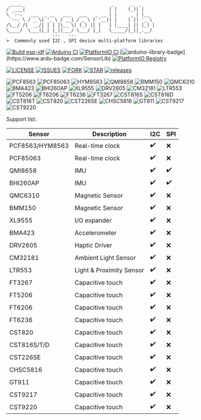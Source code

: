 ```
 _____                                 _      _  _
/  ___|                               | |    (_)| |
\ `--.   ___  _ __   ___   ___   _ __ | |     _ | |__
 `--. \ / _ \| '_ \ / __| / _ \ | '__|| |    | || '_ \
/\__/ /|  __/| | | |\__ \| (_) || |   | |____| || |_) |
\____/  \___||_| |_||___/ \___/ |_|   \_____/|_||_.__/
                 ···   ···
>  Commonly used I2C , SPI device multi-platform libraries

```

[![Build esp-idf](https://github.com/lewisxhe/SensorLib/actions/workflows/esp-idf.yml/badge.svg)](https://github.com/lewisxhe/SensorLib/actions/workflows/esp-idf.yml)
[![Arduino CI](https://github.com/lewisxhe/SensorLib/actions/workflows/arduino_ci.yml/badge.svg)](https://github.com/lewisxhe/SensorLib/actions/workflows/arduino_ci.yml)
[![PlatformIO CI](https://github.com/lewisxhe/SensorLib/actions/workflows/pio.yml/badge.svg)](https://github.com/lewisxhe/SensorLib/actions/workflows/pio.yml)
[![arduino-library-badge](https://www.ardu-badge.com/badge/SensorLib.svg?)](https://www.ardu-badge.com/SensorLib)
[![PlatformIO Registry](https://badges.registry.platformio.org/packages/lewisxhe/library/SensorLib.svg)](https://registry.platformio.org/libraries/lewisxhe/SensorLib)


[![LICENSE](https://img.shields.io/github/license/lewisxhe/SensorLib)](https://github.com/lewisxhe/SensorLib/blob/master/LICENSE)
[![ISSUES](https://img.shields.io/github/issues/lewisxhe/SensorsLib)](https://github.com/lewisxhe/SensorsLib/issues)
[![FORK](https://img.shields.io/github/forks/lewisxhe/SensorsLib)](https://github.com/lewisxhe/SensorsLib/graphs/contributors)
[![STAR](https://img.shields.io/github/stars/lewisxhe/SensorsLib)](https://github.com/lewisxhe/SensorsLib/stargazers)
[![releases](https://img.shields.io/github/release/lewisxhe/SensorsLib)](https://github.com/lewisxhe/SensorLib/releases)

![PCF8563](https://img.shields.io/badge/PCF8563-GREEN)
![PCF85063](https://img.shields.io/badge/PCF85063-GREEN)
![HYM8563](https://img.shields.io/badge/HYM8563-GREEN)
![QMI8658](https://img.shields.io/badge/QMI8658-blue)
![BMM150](https://img.shields.io/badge/BMM150-blue)
![QMC6310](https://img.shields.io/badge/QMC6310-blue)
![BMA423](https://img.shields.io/badge/BMA423-blue)
![BHI260AP](https://img.shields.io/badge/BHI260AP-blue)
![XL9555](https://img.shields.io/badge/XL9555-yellow)
![DRV2605](https://img.shields.io/badge/DRV2605-teal)
![CM32181](https://img.shields.io/badge/CM32181-brown)
![LTR553](https://img.shields.io/badge/LTR553-brown)
![FT5206](https://img.shields.io/badge/FT5206-red)
![FT6206](https://img.shields.io/badge/FT6206-red)
![FT6236](https://img.shields.io/badge/FT6236-red)
![FT3267](https://img.shields.io/badge/FT3267-red)
![CST816S](https://img.shields.io/badge/CST816S-red)
![CST816D](https://img.shields.io/badge/CST816D-red)
![CST816T](https://img.shields.io/badge/CST816T-red)
![CST820](https://img.shields.io/badge/CST820-red)
![CST226SE](https://img.shields.io/badge/CST226SE-red)
![CHSC5816](https://img.shields.io/badge/CHSC5816-red)
![GT911](https://img.shields.io/badge/GT911-red)
![CST9217](https://img.shields.io/badge/CST9217-red)
![CST9220](https://img.shields.io/badge/CST9220-red)

Support list:

| Sensor          | Description              | I2C | SPI |
| --------------- | ------------------------ | --- | --- |
| PCF8563/HYM8563 | Real-time clock          | ✔️   | ❌   |
| PCF85063        | Real-time clock          | ✔️   | ❌   |
| QMI8658         | IMU                      | ✔️   | ✔️   |
| BHI260AP        | IMU                      | ✔️   | ✔️   |
| QMC6310         | Magnetic Sensor          | ✔️   | ❌   |
| BMM150          | Magnetic Sensor          | ✔️   | ❌   |
| XL9555          | I/O expander             | ✔️   | ❌   |
| BMA423          | Accelerometer            | ✔️   | ❌   |
| DRV2605         | Haptic Driver            | ✔️   | ❌   |
| CM32181         | Ambient Light Sensor     | ✔️   | ❌   |
| LTR553          | Light & Proximity Sensor | ✔️   | ❌   |
| FT3267          | Capacitive touch         | ✔️   | ❌   |
| FT5206          | Capacitive touch         | ✔️   | ❌   |
| FT6206          | Capacitive touch         | ✔️   | ❌   |
| FT6236          | Capacitive touch         | ✔️   | ❌   |
| CST820          | Capacitive touch         | ✔️   | ❌   |
| CST816S/T/D     | Capacitive touch         | ✔️   | ❌   |
| CST226SE        | Capacitive touch         | ✔️   | ❌   |
| CHSC5816        | Capacitive touch         | ✔️   | ❌   |
| GT911           | Capacitive touch         | ✔️   | ❌   |
| CST9217         | Capacitive touch         | ✔️   | ❌   |
| CST9220         | Capacitive touch         | ✔️   | ❌   |

